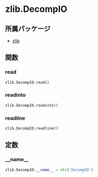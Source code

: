 # zlib.DecompIO

## 所属パッケージ
- [zlib](../../module/zlib)

## 関数

### read
```python
zlib.DecompIO.read()
```

### readinto
```python
zlib.DecompIO.readinto()
```

### readline
```python
zlib.DecompIO.readline()
```

## 定数

### \_\_name\_\_
```python
zlib.DecompIO.__name__ = str('DecompIO')
```
